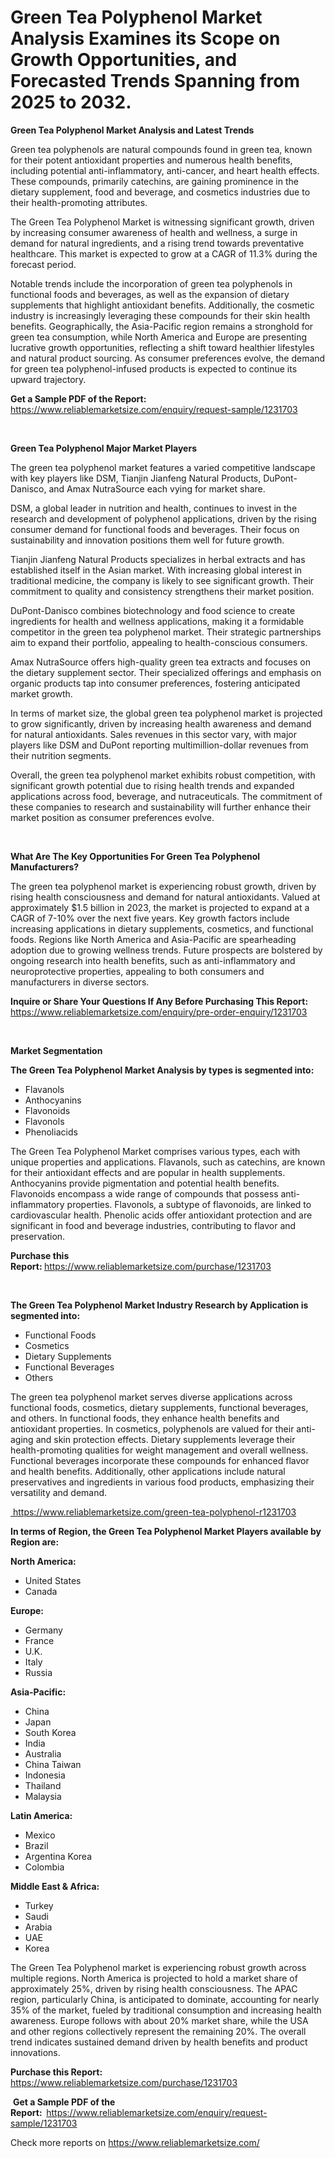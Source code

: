 <p><h1>Green Tea Polyphenol Market Analysis Examines its Scope on Growth Opportunities, and Forecasted Trends Spanning from 2025 to 2032.</h1></p><p><strong>Green Tea Polyphenol Market Analysis and Latest Trends</strong></p>
<p><p>Green tea polyphenols are natural compounds found in green tea, known for their potent antioxidant properties and numerous health benefits, including potential anti-inflammatory, anti-cancer, and heart health effects. These compounds, primarily catechins, are gaining prominence in the dietary supplement, food and beverage, and cosmetics industries due to their health-promoting attributes.</p><p>The Green Tea Polyphenol Market is witnessing significant growth, driven by increasing consumer awareness of health and wellness, a surge in demand for natural ingredients, and a rising trend towards preventative healthcare. This market is expected to grow at a CAGR of 11.3% during the forecast period. </p><p>Notable trends include the incorporation of green tea polyphenols in functional foods and beverages, as well as the expansion of dietary supplements that highlight antioxidant benefits. Additionally, the cosmetic industry is increasingly leveraging these compounds for their skin health benefits. Geographically, the Asia-Pacific region remains a stronghold for green tea consumption, while North America and Europe are presenting lucrative growth opportunities, reflecting a shift toward healthier lifestyles and natural product sourcing. As consumer preferences evolve, the demand for green tea polyphenol-infused products is expected to continue its upward trajectory.</p></p>
<p><strong>Get a Sample PDF of the Report:&nbsp;</strong> <a href="https://www.reliablemarketsize.com/enquiry/request-sample/1231703?utm_campaign=2876&utm_medium=2&utm_source=Github&utm_content=ia&utm_term=01042025&utm_id=green-tea-polyphenol">https://www.reliablemarketsize.com/enquiry/request-sample/1231703</a></p>
<p>&nbsp;</p>
<p><strong>Green Tea Polyphenol Major Market Players</strong></p>
<p><p>The green tea polyphenol market features a varied competitive landscape with key players like DSM, Tianjin Jianfeng Natural Products, DuPont-Danisco, and Amax NutraSource each vying for market share.</p><p>DSM, a global leader in nutrition and health, continues to invest in the research and development of polyphenol applications, driven by the rising consumer demand for functional foods and beverages. Their focus on sustainability and innovation positions them well for future growth.</p><p>Tianjin Jianfeng Natural Products specializes in herbal extracts and has established itself in the Asian market. With increasing global interest in traditional medicine, the company is likely to see significant growth. Their commitment to quality and consistency strengthens their market position.</p><p>DuPont-Danisco combines biotechnology and food science to create ingredients for health and wellness applications, making it a formidable competitor in the green tea polyphenol market. Their strategic partnerships aim to expand their portfolio, appealing to health-conscious consumers.</p><p>Amax NutraSource offers high-quality green tea extracts and focuses on the dietary supplement sector. Their specialized offerings and emphasis on organic products tap into consumer preferences, fostering anticipated market growth.</p><p>In terms of market size, the global green tea polyphenol market is projected to grow significantly, driven by increasing health awareness and demand for natural antioxidants. Sales revenues in this sector vary, with major players like DSM and DuPont reporting multimillion-dollar revenues from their nutrition segments.</p><p>Overall, the green tea polyphenol market exhibits robust competition, with significant growth potential due to rising health trends and expanded applications across food, beverage, and nutraceuticals. The commitment of these companies to research and sustainability will further enhance their market position as consumer preferences evolve.</p></p>
<p>&nbsp;</p>
<p><strong>What Are The Key Opportunities For Green Tea Polyphenol Manufacturers?</strong></p>
<p><p>The green tea polyphenol market is experiencing robust growth, driven by rising health consciousness and demand for natural antioxidants. Valued at approximately $1.5 billion in 2023, the market is projected to expand at a CAGR of 7-10% over the next five years. Key growth factors include increasing applications in dietary supplements, cosmetics, and functional foods. Regions like North America and Asia-Pacific are spearheading adoption due to growing wellness trends. Future prospects are bolstered by ongoing research into health benefits, such as anti-inflammatory and neuroprotective properties, appealing to both consumers and manufacturers in diverse sectors.</p></p>
<p><strong>Inquire or Share Your Questions If Any Before Purchasing This Report:</strong> <a href="https://www.reliablemarketsize.com/enquiry/pre-order-enquiry/1231703?utm_campaign=2876&utm_medium=2&utm_source=Github&utm_content=ia&utm_term=01042025&utm_id=green-tea-polyphenol">https://www.reliablemarketsize.com/enquiry/pre-order-enquiry/1231703</a></p>
<p>&nbsp;</p>
<p><strong>Market Segmentation</strong></p>
<p><strong>The Green Tea Polyphenol Market Analysis by types is segmented into:</strong></p>
<p><ul><li>Flavanols</li><li>Anthocyanins</li><li>Flavonoids</li><li>Flavonols</li><li>Phenoliacids</li></ul></p>
<p><p>The Green Tea Polyphenol Market comprises various types, each with unique properties and applications. Flavanols, such as catechins, are known for their antioxidant effects and are popular in health supplements. Anthocyanins provide pigmentation and potential health benefits. Flavonoids encompass a wide range of compounds that possess anti-inflammatory properties. Flavonols, a subtype of flavonoids, are linked to cardiovascular health. Phenolic acids offer antioxidant protection and are significant in food and beverage industries, contributing to flavor and preservation.</p></p>
<p><strong>Purchase this Report:&nbsp;</strong><a href="https://www.reliablemarketsize.com/purchase/1231703?utm_campaign=2876&utm_medium=2&utm_source=Github&utm_content=ia&utm_term=01042025&utm_id=green-tea-polyphenol">https://www.reliablemarketsize.com/purchase/1231703</a></p>
<p>&nbsp;</p>
<p><strong>The Green Tea Polyphenol Market Industry Research by Application is segmented into:</strong></p>
<p><ul><li>Functional Foods</li><li>Cosmetics</li><li>Dietary Supplements</li><li>Functional Beverages</li><li>Others</li></ul></p>
<p><p>The green tea polyphenol market serves diverse applications across functional foods, cosmetics, dietary supplements, functional beverages, and others. In functional foods, they enhance health benefits and antioxidant properties. In cosmetics, polyphenols are valued for their anti-aging and skin protection effects. Dietary supplements leverage their health-promoting qualities for weight management and overall wellness. Functional beverages incorporate these compounds for enhanced flavor and health benefits. Additionally, other applications include natural preservatives and ingredients in various food products, emphasizing their versatility and demand.</p></p>
<p><a href="https://www.reliablemarketsize.com/green-tea-polyphenol-r1231703?utm_campaign=2876&utm_medium=2&utm_source=Github&utm_content=ia&utm_term=01042025&utm_id=green-tea-polyphenol">&nbsp;https://www.reliablemarketsize.com/green-tea-polyphenol-r1231703</a></p>
<p><strong>In terms of Region, the Green Tea Polyphenol Market Players available by Region are:</strong></p>
<p>
    <p> <strong> North America: </strong>
        <ul>
            <li>United States</li>
            <li>Canada</li>
        </ul>
        </p> 
    <p> <strong> Europe: </strong>
        <ul>
            <li>Germany</li>
            <li>France</li>
            <li>U.K.</li>
            <li>Italy</li>
            <li>Russia</li>
        </ul>
        </p> 
    <p> <strong> Asia-Pacific: </strong>
        <ul>
            <li>China</li>
            <li>Japan</li>
            <li>South Korea</li>
            <li>India</li>
            <li>Australia</li>
            <li>China Taiwan</li>
            <li>Indonesia</li>
            <li>Thailand</li>
            <li>Malaysia</li>
        </ul>
        </p> 
    <p> <strong> Latin America: </strong>
        <ul>
            <li>Mexico</li>
            <li>Brazil</li>
            <li>Argentina Korea</li>
            <li>Colombia</li>
        </ul>
        </p> 
    <p> <strong> Middle East & Africa: </strong>
        <ul>
            <li>Turkey</li>
            <li>Saudi</li>
            <li>Arabia</li>
            <li>UAE</li>
            <li>Korea</li>
        </ul>
    </p>
    </p>
<p><p>The Green Tea Polyphenol market is experiencing robust growth across multiple regions. North America is projected to hold a market share of approximately 25%, driven by rising health consciousness. The APAC region, particularly China, is anticipated to dominate, accounting for nearly 35% of the market, fueled by traditional consumption and increasing health awareness. Europe follows with about 20% market share, while the USA and other regions collectively represent the remaining 20%. The overall trend indicates sustained demand driven by health benefits and product innovations.</p></p>
<p><strong>Purchase this Report: </strong><a href="https://www.reliablemarketsize.com/purchase/1231703?utm_campaign=2876&utm_medium=2&utm_source=Github&utm_content=ia&utm_term=01042025&utm_id=green-tea-polyphenol">https://www.reliablemarketsize.com/purchase/1231703</a></p>
<p>&nbsp;<strong>Get a Sample PDF of the Report:&nbsp;&nbsp;</strong><a href="https://www.reliablemarketsize.com/enquiry/request-sample/1231703?utm_campaign=2876&utm_medium=2&utm_source=Github&utm_content=ia&utm_term=01042025&utm_id=green-tea-polyphenol">https://www.reliablemarketsize.com/enquiry/request-sample/1231703</a></p>
<p><strong></strong></p>
<p>Check more reports on <a href="https://www.reliablemarketsize.com/?utm_campaign=2876&utm_medium=2&utm_source=Github&utm_content=ia&utm_term=01042025&utm_id=green-tea-polyphenol">https://www.reliablemarketsize.com/</a></p>